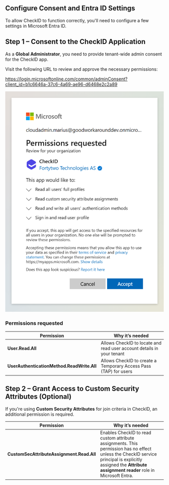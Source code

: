 ## Configure Consent and Entra ID Settings

To allow CheckID to function correctly, you'll need to configure a few settings in Microsoft Entra ID.

## Step 1 – Consent to the CheckID Application

As a **Global Administrator**, you need to provide tenant-wide admin consent for the CheckID app.

Visit the following URL to review and approve the necessary permissions:

<https://login.microsoftonline.com/common/adminConsent?client_id=b1c6646a-37c6-4a69-ae96-d6468e2c2a89>

![Consent flow example](assets/img/consent-app.png)

### Permissions requested

| Permission | Why it’s needed |
|------------|------------------|
| **User.Read.All** | Allows CheckID to locate and read user account details in your tenant |
| **UserAuthenticationMethod.ReadWrite.All** | Allows CheckID to create a Temporary Access Pass (TAP) for users |

## Step 2 – Grant Access to Custom Security Attributes (Optional)

If you're using **Custom Security Attributes** for join criteria in CheckID, an additional permission is required.

| Permission | Why it’s needed |
|------------|------------------|
| **CustomSecAttributeAssignment.Read.All** | Enables CheckID to read custom attribute assignments. This permission has no effect unless the CheckID service principal is explicitly assigned the **Attribute assignment reader** role in Microsoft Entra. |
